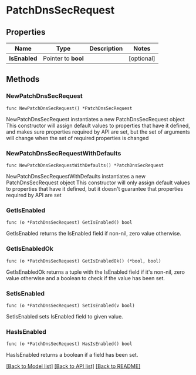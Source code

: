 # PatchDnsSecRequest

## Properties

Name | Type | Description | Notes
------------ | ------------- | ------------- | -------------
**IsEnabled** | Pointer to **bool** |  | [optional] 

## Methods

### NewPatchDnsSecRequest

`func NewPatchDnsSecRequest() *PatchDnsSecRequest`

NewPatchDnsSecRequest instantiates a new PatchDnsSecRequest object
This constructor will assign default values to properties that have it defined,
and makes sure properties required by API are set, but the set of arguments
will change when the set of required properties is changed

### NewPatchDnsSecRequestWithDefaults

`func NewPatchDnsSecRequestWithDefaults() *PatchDnsSecRequest`

NewPatchDnsSecRequestWithDefaults instantiates a new PatchDnsSecRequest object
This constructor will only assign default values to properties that have it defined,
but it doesn't guarantee that properties required by API are set

### GetIsEnabled

`func (o *PatchDnsSecRequest) GetIsEnabled() bool`

GetIsEnabled returns the IsEnabled field if non-nil, zero value otherwise.

### GetIsEnabledOk

`func (o *PatchDnsSecRequest) GetIsEnabledOk() (*bool, bool)`

GetIsEnabledOk returns a tuple with the IsEnabled field if it's non-nil, zero value otherwise
and a boolean to check if the value has been set.

### SetIsEnabled

`func (o *PatchDnsSecRequest) SetIsEnabled(v bool)`

SetIsEnabled sets IsEnabled field to given value.

### HasIsEnabled

`func (o *PatchDnsSecRequest) HasIsEnabled() bool`

HasIsEnabled returns a boolean if a field has been set.


[[Back to Model list]](../README.md#documentation-for-models) [[Back to API list]](../README.md#documentation-for-api-endpoints) [[Back to README]](../README.md)


